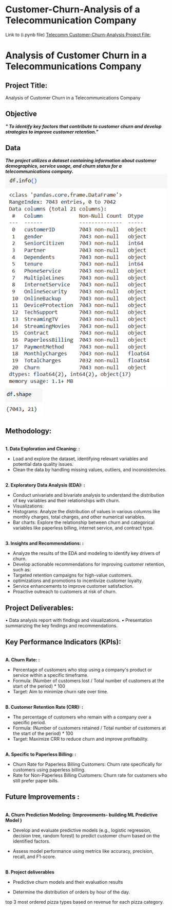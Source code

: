 # Customer-Churn-Analysis of a Telecommunication Company

Link to (i.pynb file) <a href="https://colab.research.google.com/drive/1rmcuJKS5YLlgjtRknHP6wlqjXln7EziW?usp=sharing">Telecomm Customer-Churn-Analysis Project File:</a>

# Analysis of Customer Churn in a Telecommunications Company

## **Project Title:**
Analysis of Customer Churn in a Telecommunications Company

## **Objective**
<b><i>" To identify key factors that contribute to customer churn and develop strategies to improve customer retention."</i></b>

## **Data**
<b><i> The project utilizes a dataset containing information about customer demographics, service usage, and churn status for a telecommunications company.</i></b>
![Alt text of the image]( https://github.com/Sparsh-Dwivedi/Customer-Churn-Analysis/blob/main/Report%20visualizations/Dataset%20info.png)
![Alt text of the image]( https://github.com/Sparsh-Dwivedi/Customer-Churn-Analysis/blob/main/Report%20visualizations/Dataset%20shape.png)

## **Methodology:**

<br><b>1. Data Exploration and Cleaning: :</b></br>
*	Load and explore the dataset, identifying relevant variables and potential data quality issues.
*	Clean the data by handling missing values, outliers, and inconsistencies.

<br><b>2. Exploratory Data Analysis (EDA): :</b></br>
*	Conduct univariate and bivariate analysis to understand the distribution of key variables and their relationships with churn.
*	Visualizations: 
*	Histograms: Analyze the distribution of values in various columns like monthly charges, total charges, and other numerical variables.
*	Bar charts: Explore the relationship between churn and categorical variables like paperless billing, internet service, and contract type.

<br><b>3.  Insights and Recommendations: :</b></br>
*	Analyze the results of the EDA and modeling to identify key drivers of churn.
*	Develop actionable recommendations for improving customer retention, such as: 
*	Targeted retention campaigns for high-value customers.
*	optimizations and promotions to incentivize customer loyalty.
*	Service enhancements to improve customer satisfaction.
*	Proactive outreach to customers at risk of churn.

## **Project Deliverables:**
•	Data analysis report with findings and visualizations.
•	Presentation summarizing the key findings and recommendations.

## **Key Performance Indicators (KPIs):**

<br><b>A. Churn Rate: :</b></br>
* Percentage of customers who stop using a company's product or service within a specific timeframe.
* Formula: (Number of customers lost / Total number of customers at the start of the period) * 100
*  Target: Aim to minimize churn rate over time.

<br><b>B. Customer Retention Rate (CRR): :</b></br>
* The percentage of customers who remain with a company over a specific period.
*	Formula: (Number of customers retained / Total number of customers at the start of the period) * 100
*	Target: Maximize CRR to reduce churn and improve profitability.

<br><b>A. Specific to Paperless Billing: :</b></br>
*	Churn Rate for Paperless Billing Customers: Churn rate specifically for customers using paperless billing.
*	Rate for Non-Paperless Billing Customers: Churn rate for customers who still prefer paper bills.

## **Future Improvements :**

<br><b>A. Churn Prediction Modeling: (Improvements- building ML Predictive Model )</br></b>

*	Develop and evaluate predictive models (e.g., logistic regression, decision tree, random forest) to predict customer churn based on the identified factors.

* Assess model performance using metrics like accuracy, precision, recall, and F1-score.

<br><b>B. Project deliverables</br></b>

*	Predictive churn models and their evaluation results

*	Determine the distribution of orders by hour of the day.

top 3 most ordered pizza types based on revenue for each pizza category.



